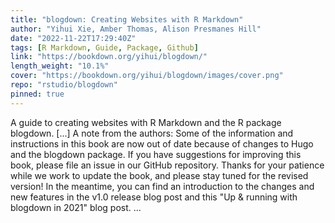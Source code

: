 ```yaml
---
title: "blogdown: Creating Websites with R Markdown"
author: "Yihui Xie, Amber Thomas, Alison Presmanes Hill"
date: "2022-11-22T17:29:40Z"
tags: [R Markdown, Guide, Package, Github]
link: "https://bookdown.org/yihui/blogdown/"
length_weight: "10.1%"
cover: "https://bookdown.org/yihui/blogdown/images/cover.png"
repo: "rstudio/blogdown"
pinned: true
---
```


A guide to creating websites with R Markdown and the R package blogdown. [...] A note from the authors: Some of the information and instructions in this book are now out of date because of changes to Hugo and the blogdown package.
If you have suggestions for improving this book, please file an issue in our GitHub repository.
Thanks for your patience while we work to update the book, and please stay tuned for the revised version! In the meantime, you can find an introduction to the changes and new features in the v1.0 release blog post and this "Up & running with blogdown in 2021" blog post. ...
